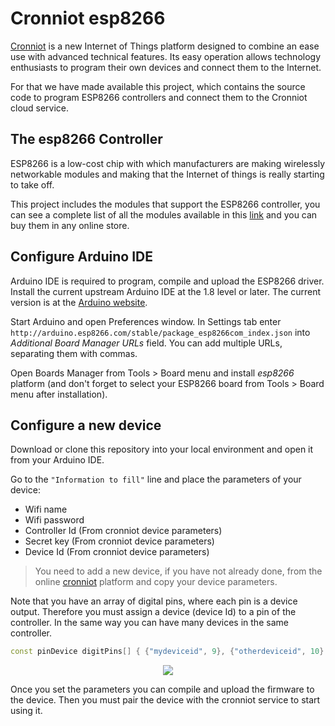 # Cronniot esp8266
[Cronniot](https://cronniot.com) is a new Internet of Things platform designed to combine an ease use with advanced technical features. Its easy operation allows technology enthusiasts to program their own devices and connect them to the Internet.

For that we have made available this project, which contains the source code to program ESP8266 controllers and connect them to the Cronniot cloud service.

## The esp8266 Controller

ESP8266 is a low-cost chip with which manufacturers are making wirelessly networkable modules and making that the Internet of things is really starting to take off.

This project includes the modules that support the ESP8266 controller, you can see a complete list of all the modules available in this [link](http://www.esp8266.com/wiki/doku.php?id=esp8266-module-family) and you can buy them in any online store.

## Configure Arduino IDE

Arduino IDE is required to program, compile and upload the ESP8266 driver. Install the current upstream Arduino IDE at the 1.8 level or later. The current version is at the [Arduino website](http://www.arduino.cc/en/main/software).

Start Arduino and open Preferences window. In Settings tab enter ```http://arduino.esp8266.com/stable/package_esp8266com_index.json``` into *Additional Board Manager URLs* field. You can add multiple URLs, separating them with commas.

Open Boards Manager from Tools > Board menu and install *esp8266* platform (and don't forget to select your ESP8266 board from Tools > Board menu after installation).

## Configure a new device

Download or clone this repository into your local environment and open it from your Arduino IDE.

Go to the `"Information to fill"` line and place the parameters of your device:

- Wifi name
- Wifi password
- Controller Id (From cronniot device parameters)
- Secret key (From cronniot device parameters)
- Device Id (From cronniot device parameters)

> You need to add a new device, if you have not already done, from the online [cronniot](https://cronniot.com/webapp) platform and copy your device parameters.

Note that you have an array of digital pins, where each pin is a device output. Therefore you must assign a device (device Id) to a pin of the controller. In the same way you can have many devices in the same controller.
```c++
const pinDevice digitPins[] { {"mydeviceid", 9}, {"otherdeviceid", 10} };
```
<p align="center">
  <img src="https://cronniot.com/img/nodemcu_pinout.png">
</p>

Once you set the parameters you can compile and upload the firmware to the device. Then you must pair the device with the cronniot service to start using it.